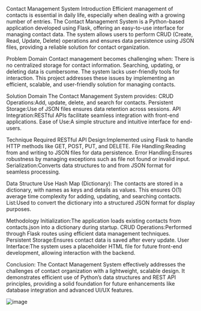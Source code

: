 Contact Management System
Introduction
Efficient management of contacts is essential in daily life, especially when dealing with a growing number of entries.
The Contact Management System is a Python-based application developed using Flask, offering an easy-to-use interface for managing contact data.
The system allows users to perform CRUD (Create, Read, Update, Delete) operations and ensures data persistence using JSON files, providing a reliable solution for contact organization.

Problem Domain
Contact management becomes challenging when:
There is no centralized storage for contact information.
Searching, updating, or deleting data is cumbersome.
The system lacks user-friendly tools for interaction.
This project addresses these issues by implementing an efficient, scalable, and user-friendly solution for managing contacts.

Solution Domain
The Contact Management System provides:
CRUD Operations:Add, update, delete, and search for contacts.
Persistent Storage:Use of JSON files ensures data retention across sessions.
API Integration:RESTful APIs facilitate seamless integration with front-end applications.
Ease of Use:A simple structure and intuitive interface for end-users.

Technique Required
RESTful API Design:Implemented using Flask to handle HTTP methods like GET, POST, PUT, and DELETE.
File Handling:Reading from and writing to JSON files for data persistence.
Error Handling:Ensures robustness by managing exceptions such as file not found or invalid input.
Serialization:Converts data structures to and from JSON format for seamless processing.

Data Structure Use
Hash Map (Dictionary):
The contacts are stored in a dictionary, with names as keys and details as values.
This ensures O(1) average time complexity for adding, updating, and searching contacts.
List:Used to convert the dictionary into a structured JSON format for display purposes.

Methodology
Initialization:The application loads existing contacts from contacts.json into a dictionary during startup.
CRUD Operations:Performed through Flask routes using efficient data management techniques.
Persistent Storage:Ensures contact data is saved after every update.
User Interface:The system uses a placeholder HTML file for future front-end development, allowing interaction with the backend.

Conclusion:
The Contact Management System effectively addresses the challenges of contact organization with a lightweight, scalable design. 
It demonstrates efficient use of Python’s data structures and REST API principles, 
providing a solid foundation for future enhancements like database integration and advanced UI/UX features.


![image](https://github.com/user-attachments/assets/9c9e03b1-8bfd-40bb-9727-588c0804e413)




